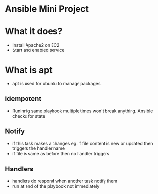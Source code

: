 # Ansible Mini Project

# What it does?
- Install Apache2 on EC2
- Start and enabled service

# What is apt
- apt is used for ubuntu to manage packages

## Idempotent 
- Runinnig same playbook multiple times won't break anything. Ansible checks for state

## Notify
- if this task makes a changes eg. if file content is new or updated then triggers the handler name
- if file is same as before then no handler triggers

## Handlers
- handlers do respond when another task notify them
- run at end of the playbook not immediately		
